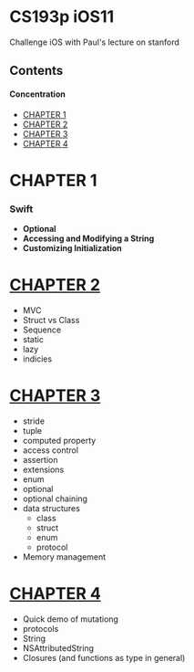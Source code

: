 # CS193p iOS11 

Challenge iOS with Paul's lecture on stanford


## Contents
#### Concentration
- [CHAPTER 1](#chapter-1)
- [CHAPTER 2](#chapter-2)
- [CHAPTER 3](#chapter-3)
- [CHAPTER 4](#chapter-4)



# CHAPTER 1

### Swift
- **Optional**
- **Accessing and Modifying a String**
- **Customizing Initialization**

# [CHAPTER 2](./CHAPTER2)
- MVC
- Struct vs Class
- Sequence
- static
- lazy
- indicies

# [CHAPTER 3](./CHAPTER3)
- stride
- tuple
- computed property
- access control
- assertion
- extensions
- enum
- optional
- optional chaining
- data structures
  - class
  - struct
  - enum
  - protocol
- Memory management


# [CHAPTER 4](./CHAPTER4)
- Quick demo of mutationg
- protocols
- String
- NSAttributedString
- Closures (and functions as type in general)
